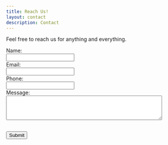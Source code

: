 ```yaml
---
title: Reach Us!
layout: contact
description: Contact
---
```


Feel free to reach us for anything and everything.




<form action="https://api.staticforms.xyz/submit" method="post">
 <!-- Replace with accesKey sent to your email -->
 <input type="hidden" name="accessKey" value="7f842bd8-fc5d-4a5a-8f52-37f54a16c15b">
 <label for="name">Name:</label><br>
 <input type="text" id="name" name="name" required><br>
 <label for="email">Email:</label><br>
 <input type="email" id="email" name="email" required><br>
 <label for="phone">Phone:</label><br>
 <input type="text" id="phone" name="phone" required><br>
 <label for="message">Message:</label><br>
 <textarea id="message" name="message" rows="4" cols="50" required></textarea><br><br>
 
<!-- If you want replyTo to be set to specific email -->
 <!--input type="text" name="replyTo" value="reachus@reachus.tech"--> <!-- Optional -->
 <!-- Specify @ as reply to value if you want it to be customers email -->
 <input type="hidden" name="replyTo" value="@"> <!-- Optional -->
 <!-- If you want form to redirect to a specific url after submission -->
 <input type="hidden" name="redirectTo" value="https://reachus.tech/contacted"> <!-- Optional -->
<!-- If we receive data in this field submission will be ignored -->
 <input type="text" name="honeypot" style="display: none;"> <!-- Optional -->
 <input type="submit" value="Submit" />
</form>
